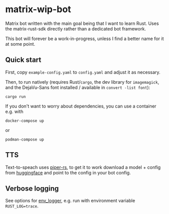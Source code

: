 # matrix-wip-bot

Matrix bot written with the main goal being that I want to learn Rust.
Uses the matrix-rust-sdk directly rather than a dedicated bot framework.

This bot will forever be a work-in-progress, unless I find a better name for it at some point.

## Quick start

First, copy `example-config.yaml` to `config.yaml` and adjust it as necessary.

Then, to run natively (requires Rust/`cargo`, the dev library for `imagemagick`, and the DejaVu-Sans font installed / available in `convert -list font`):

```
cargo run
```

If you don't want to worry about dependencies, you can use a container e.g. with

```
docker-compose up
```

or

```
podman-compose up
```

## TTS

Text-to-speach uses [piper-rs](https://github.com/thewh1teagle/piper-rs/), to get it to work download a model +
config from [huggingface](https://huggingface.co/rhasspy/piper-voices/tree/main) and point to the config in your bot config.

## Verbose logging

See options for [env_logger](https://docs.rs/env_logger/latest/env_logger/), e.g. run with environment variable `RUST_LOG=trace`.
